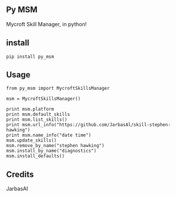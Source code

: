 ## Py MSM

Mycroft Skill Manager, in python!


## install

    pip install py_msm

## Usage

    from py_msm import MycroftSkillsManager

    msm = MycroftSkillsManager()

    print msm.platform
    print msm.default_skills
    print msm.list_skills()
    print msm.url_info("https://github.com/JarbasAl/skill-stephen-hawking")
    print msm.name_info("date time")
    msm.update_skills()
    msm.remove_by_name("stephen hawking")
    msm.install_by_name("diagnostics")
    msm.install_defaults()

## Credits

JarbasAI